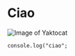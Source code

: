 # Ciao
![Image of Yaktocat](https://octodex.github.com/images/yaktocat.png)

```
console.log("ciao";
```
